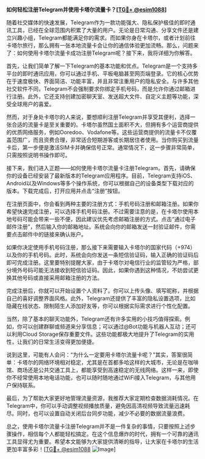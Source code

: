 **如何轻松注册Telegram并使用卡塔尔流量卡？[[TG💪+ @esim1088](https://t.me/s/esim1088)]**

随着社交媒体的快速发展，Telegram作为一款功能强大、隐私保护极佳的即时通讯工具，已经在全球范围内积累了大量的用户。无论是日常沟通、分享文件还是建立兴趣小组，Telegram都能满足你的需求。而如果你身在卡塔尔，或者计划前往卡塔尔旅行，那么拥有一张本地流量卡会让你的通信体验更加流畅。那么，问题来了：如何使用卡塔尔流量卡成功注册Telegram呢？接下来，我将详细为你解答。

首先，让我们简单了解一下Telegram的基本功能和优点。Telegram是一个支持多平台的即时通讯应用，你可以通过手机、平板电脑甚至网页端登录。它的核心优势在于速度极快、界面简洁、功能丰富，并且非常注重用户的隐私安全。与许多其他社交软件不同，Telegram不会强制要求你绑定手机号码，而是允许你通过邮箱进行注册。此外，它还支持创建加密聊天室、发送超大文件、自定义主题等功能，深受全球用户的喜爱。

然而，对于身处卡塔尔的人来说，要想顺利注册Telegram并享受其便利，选择一张合适的流量卡是至关重要的。卡塔尔虽然国土面积不大，但拥有多个运营商提供的优质网络服务，例如Ooredoo、Vodafone等。这些运营商提供的流量卡不仅覆盖范围广，而且资费合理，非常适合短期游客或长期居住者使用。当你购买到流量卡后，第一步便是激活SIM卡并确保信号正常。通常情况下，这一步骤非常简单，只需按照说明书操作即可。

接下来，我们进入正题——如何使用卡塔尔流量卡注册Telegram。首先，请确保你的设备已经安装了最新版本的Telegram应用程序。目前，Telegram支持iOS、Android以及Windows等多个操作系统，你可以根据自己的设备类型下载对应的版本。下载完成后，打开应用并点击“注册”按钮。

在注册页面中，你会看到两种主要的注册方式：手机号码注册和邮箱注册。如果你希望快速完成注册，可以选择手机号码注册。不过需要注意的是，在卡塔尔使用本地号码可能会带来一些不便，因此建议优先考虑邮箱注册的方式。点击“通过电子邮件注册”，然后输入你的邮箱地址。系统会向你的邮箱发送一封验证邮件，你需要点击邮件中的链接来确认账户。

如果你决定使用手机号码注册，那么接下来需要输入卡塔尔的国家代码（+974）以及你的手机号码。此时，系统会向你发送一条短信验证码，输入正确的验证码后即可完成注册。这里要特别提醒大家，由于卡塔尔对电信行业的监管较为严格，部分境外号码可能无法接收到短信验证码。因此，如果你遇到这种情况，不妨尝试更换其他号码或直接采用邮箱注册的方法。

完成注册后，你就可以开始设置个人资料了。你可以上传头像、填写昵称，并根据自己的喜好调整界面风格。此外，Telegram还提供了丰富的隐私设置选项，比如隐藏在线状态、限制陌生人添加好友等，你可以根据实际需求进行个性化配置。

当然，除了基本的聊天功能外，Telegram还有许多实用的小技巧值得探索。例如，你可以创建群聊或频道来分享信息；可以通过@Bot功能与机器人互动；还可以利用Cloud Storage保存重要文件。这些功能都极大地提升了Telegram的实用性，让我们的日常生活变得更加便捷。

说到这里，可能有人会问：“为什么一定要用卡塔尔流量卡呢？”其实，答案很简单：卡塔尔的网络环境相对稳定，尤其是在首都多哈这样的大城市，无论是在咖啡馆、商场还是公共交通工具上，都能享受到高速稳定的无线网络。这样一来，即使你不经常使用本地电话功能，也可以随时随地通过WiFi接入Telegram，与其他用户保持联系。

最后，为了帮助大家更好地管理流量资源，我推荐大家定期检查数据消耗情况。在Telegram中，你可以手动调整视频播放质量，避免因高清视频导致流量迅速耗尽。同时，也可以设置自动关闭后台同步功能，减少不必要的数据流量浪费。

总之，使用卡塔尔流量卡注册Telegram并不是一件复杂的事情，只要按照上述步骤操作，相信每个人都能轻松搞定。在这个信息爆炸的时代，拥有一个可靠的通讯工具显得尤为重要。希望本文能够为大家提供清晰的指导，让大家在卡塔尔的生活更加丰富多彩！[[TG💪+ @esim1088](https://t.me/s/esim1088) ![Image](https://i.postimg.cc/4NQfJmqS/Snipaste-2025-05-13-00-14-12.png)]